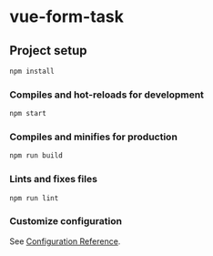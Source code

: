 # vue-form-task

## Project setup
```bash
npm install
```

### Compiles and hot-reloads for development
```bash
npm start
```

### Compiles and minifies for production
```bash
npm run build
```

### Lints and fixes files
```bash
npm run lint
```

### Customize configuration
See [Configuration Reference](https://cli.vuejs.org/config/).

